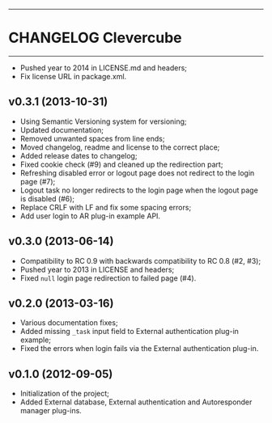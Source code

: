 ------------------------------------------------------------------------
CHANGELOG Clevercube
========================================================================
------------------------------------------------------------------------

- Pushed year to 2014 in LICENSE.md and headers;
- Fix license URL in package.xml.

v0.3.1 (2013-10-31)
-------------------

- Using Semantic Versioning system for versioning;
- Updated documentation;
- Removed unwanted spaces from line ends;
- Moved changelog, readme and license to the correct place;
- Added release dates to changelog;
- Fixed cookie check (#9) and cleaned up the redirection part;
- Refreshing disabled error or logout page does not redirect to the
  login page (#7);
- Logout task no longer redirects to the login page when the logout page
  is disabled (#6);
- Replace CRLF with LF and fix some spacing errors;
- Add user login to AR plug-in example API.

v0.3.0 (2013-06-14)
-------------------

- Compatibility to RC 0.9 with backwards compatibility to
  RC 0.8 (#2, #3);
- Pushed year to 2013 in LICENSE and headers;
- Fixed `null` login page redirection to failed page (#4).

v0.2.0 (2013-03-16)
-------------------

- Various documentation fixes;
- Added missing `_task` input field to External authentication plug-in
  example;
- Fixed the errors when login fails via the External authentication
  plug-in.

v0.1.0 (2012-09-05)
-------------------

- Initialization of the project;
- Added External database, External authentication and Autoresponder
  manager plug-ins.
